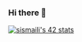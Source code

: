 ### Hi there 👋

[![sismaili's 42 stats](https://badge42.vercel.app/api/v2/cl4780ybp003609l1vop33wkm/stats?cursusId=21&coalitionId=74)](https://github.com/souhail37/badge42)
